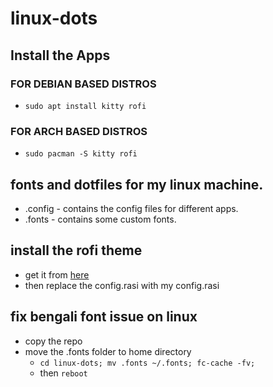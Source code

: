 # linux-dots


## Install the Apps 
### FOR DEBIAN BASED DISTROS
- `sudo apt install kitty rofi`

### FOR ARCH BASED DISTROS
- `sudo pacman -S kitty rofi`


## fonts and dotfiles for my linux machine.

- .config - contains the config files for different apps.
- .fonts - contains some custom fonts.


## install the rofi theme 
- get it from [here](https://github.com/catppuccin/rofi) 
- then replace the config.rasi with my config.rasi

## fix bengali font issue on linux

- copy the repo
- move the .fonts folder to home directory
    - `cd linux-dots; mv .fonts ~/.fonts; fc-cache -fv;`
    - then `reboot`

